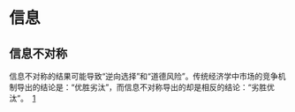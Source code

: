 # 信息

## 信息不对称

信息不对称的结果可能导致“逆向选择”和“道德风险”。传统经济学中市场的竞争机制导出的结论是：“优胜劣汰”，而信息不对称导出的却是相反的结论：“劣胜优汰”。  [1]

[1]: https://blog.csdn.net/EricYeung/article/details/1606703
